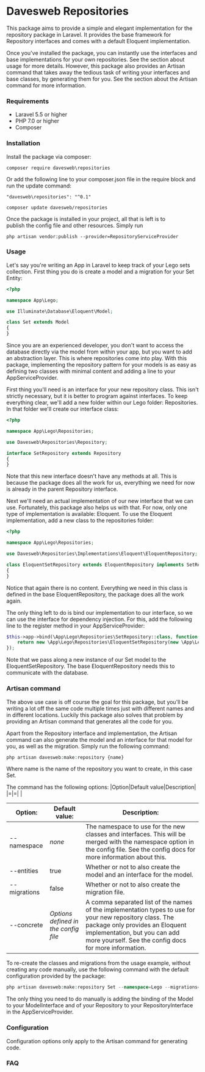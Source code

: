 # Davesweb Repositories

This package aims to provide a simple and elegant implementation for 
the repository package in Laravel. It provides the base framework for 
Repository interfaces and comes with a default Eloquent implementation. 

Once you've  installed the package, you can instantly use the interfaces and 
base implementations for your own repositories. See the section about usage 
for more details.
However, this package also provides an Artisan command that takes away 
the tedious task of writing your interfaces and base classes, by generating 
them for you. See the section about the Artisan command for more information.

### Requirements

- Laravel 5.5 or higher
- PHP 7.0 or higher
- Composer

### Installation 

Install the package via composer:
```
composer require davesweb\repositories
```

Or add the following line to your composer.json file in the require block and run the update command:
```
"davesweb\repositories": "^0.1"
```

```
composer update davesweb/repositories
```

Once the package is installed in your project, all that is left is to  
publish the config file and other resources. Simply run
```
php artisan vendor:publish --provider=RepositoryServiceProvider
```

### Usage

Let's say you're writing an App in Laravel to keep track of your Lego sets collection. First thing you do is
create a model and a migration for your Set Entity:

```php
<?php

namespace App\Lego;

use Illuminate\Database\Eloquent\Model;

class Set extends Model
{
}
```

Since you are an experienced developer, you don't want to access the database directly via the model from within your
app, but you want to add an abstraction layer. This is where repositories come into play. With this package,
implementing the repository pattern for your models is as easy as defining two classes with minimal content and adding
a line to your AppServiceProvider.

First thing you'll need is an interface for your new repository class. This isn't strictly necessary, but it is better
to program against interfaces. To keep everything clear, we'll add a new folder within our Lego folder: Repositories.
In that folder we'll create our interface class:

```php
<?php

namespace App\Lego\Repositories;

use Davesweb\Repositories\Repository;

interface SetRepository extends Repository
{
}
```

Note that this new interface doesn't have any methods at all. This is because the package does all the work for us,
everything we need for now is already in the parent Repository interface.

Next we'll need an actual implementation of our new interface that we can use. Fortunately, this package also helps
us with that. For now, only one type of implementation is available: Eloquent. To use the Eloquent implementation,
add a new class to the repositories folder:

```php
<?php

namespace App\Lego\Repositories;

use Davesweb\Repositories\Implementations\Eloquent\EloquentRepository;

class EloquentSetRepository extends EloquentRepository implements SetRepository
{
}
```

Notice that again there is no content. Everything we need in this class is defined in the base EloquentRepository,
the package does all the work again.

The only thing left to do is bind our implementation to our interface, so we can use the interface for dependency
injection. For this, add the following line to the register method in your AppServiceProvider:

```php
$this->app->bind(\App\Lego\Repositories\SetRepository::class, function() {
    return new \App\Lego\Repositories\EloquentSetRepository(new \App\Lego\Set());
});
```

Note that we pass along a new instance of our Set model to the EloquentSetRepository. The base EloquentRepository
needs this to communicate with the database.

### Artisan command

The above use case is off course the goal for this package, but you'll be writing a lot off the same code multiple
times just with different names and in different locations. Luckily this package also solves that problem by
providing an Artisan command that generates all the code for you.

Apart from the Repository interface and implementation, the Artisan command can also generate the model and an interface
for that model for you, as well as the migration. Simply run the following command:

```php
php artisan davesweb:make:repository {name}
```

Where name is the name of the repository you want to create, in this case Set.

The command has the following options:
|Option|Default value|Description|
|=|=|
|

|Option:|Default value:|Description:|
|---|---|---|
|--namespace|*none*|The namespace to use for the new classes and interfaces. This will be merged with the namespace option in the config file. See the config docs for more information about this.|
|--entities|true|Whether or not to also create the model and an interface for the model.|
|--migrations|false|Whether or not to also create the migration file.|
|--concrete|*Options defined in the config file*|A comma separated list of the names of the implementation types to use for your new repository class. The package only provides an Eloquent implementation, but you can add more yourself. See the config docs for more information.|

To re-create the classes and migrations from the usage example, without creating any code manually, use the following
command with the default configuration provided by the package:

```php
php artisan davesweb:make:repository Set --namespace=Lego --migrations=true
```

The only thing you need to do manually is adding the binding of the Model to your ModelInterface and of your Repository 
to your RepositoryInterface in the AppServiceProvider.

### Configuration

Configuration options only apply to the Artisan command for generating code.

### FAQ